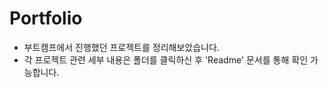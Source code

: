 # Portfolio

- 부트캠프에서 진행했던 프로젝트를 정리해보았습니다.
- 각 프로젝트 관련 세부 내용은 폴더를 클릭하신 후 'Readme' 문서를 통해 확인 가능합니다. 
